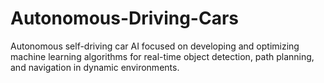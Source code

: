 # Autonomous-Driving-Cars

Autonomous self-driving car AI focused on developing and optimizing machine learning algorithms for real-time object detection, path planning, and navigation in dynamic environments.
